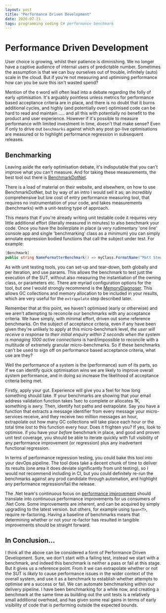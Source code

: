 ```yaml
---
layout: post
title: "Performance Driven Development"
date: 2020-07-21
tags: programming coding C# performance benchmark
---
```

# Performance Driven Development

User choice is growing, whilst their patience is diminishing. We no longer have a captive audience of internal users of predictable number. Sometimes the assumption is that we can buy ourselves out of trouble, infinitely (auto) scale in the cloud. But if you're not measuring and `o`ptimising performance how can you be sure this isn't wasted spend?

Mention of the `O` word will often lead into a debate regarding the folly of early `o`ptimisation. It's arguably pointless unless metrics for performance based acceptance criteria are in place, and there is no doubt that it burns additional cycles, and highly (and potentially over) optimised code can be hard to read and maintain ..... and all this with potentially no benefit to the product and user experience. However if it's possible to measure performance with limited investment in time, doesn't that make sense? Even if only to drive out `benchmarks` against which any post go-live optimisations are measured or to highlight performance regression in subsequent releases.

## Benchmarking

Leaving aside the early optimisation debate, it's indisputable that you can't improve what you can't measure. And for taking these measurements, the best tool out there is [BenchmarkDotNet](https://benchmarkdotnet.org/).

There is a load of material on their website, and elsewhere, on how to use BenchmarkDotNet, but by way of an intro I would sell it as; an incredibly comprehensive but low cost of entry performance measuring tool, that requires no instrumentation of your code, and takes measurements (benchmarks) with a unit-testing type of approach.

This means that if you're already writing unit testable code it requires very little additional effort (literally measured in minutes) to also benchmark your code. Once you have the boilerplate in place (a very rudimentary 'one line' console app and single 'benchmarking' class as a minimum) you can simply annotate expression bodied functions that call the subject under test. For example:

```C#
[Benchmark]
public string NameFormatterBenchmark() => myClass.FormatName("Matt Steward");
```

As with unit testing tools, you can set-up and tear-down, both globally and per iteration, and use params. This allows the benchmark to test just the execution of the SUT, without also measuring the instantiation of the owning class, or parameters etc. There are myriad configuration options for the tool, but one I would strongly recommend is the [MemoryDiagnoser](https://adamsitnik.com/the-new-Memory-Diagnoser/). This allows GC collections and memory allocation to be included in your results, which are very useful for the `extrapolate` step described later.

Remember that at this point, we haven't optimised (early or otherwise) and we aren't attempting to reconcile our benchmarks with any acceptance criteria. We have simply, with minimal effort, driven out some reference benchmarks. On the subject of acceptance criteria, even if any have been given they're unlikely to apply at this micro-benchmark level, _the user will receive a response to their initial enquiry within 2 seconds when the system is managing 1000 active connections_ is hard/impossible to reconcile with a multitude of extremely granular micro-benchmarks. So if these benchmarks can't be used to sign off on performance based acceptance criteria, what use are they?

Well the performance of a system is the (performance) sum of its parts, so if we can identify quick optimisation wins we are likely to improve overall system performance, and in doing so increase the likelihood of acceptance criteria being met.

Firstly, apply your gut. Experience will give you a feel for how long something should take. If your benchmarks are showing that your email address validation function takes 1sec to complete or allocates 1K, something is awry.
Then, identify hot paths and extrapolate. Say you have a function that extracts a message identifier from every message your micro-services receive, and they receive two million messages an hour, extrapolate out how many GC collections will take place each hour or the total time _lost_ to this function every hour. Does it frighten you? If yes, look to optimise. if you have your _before_ benchmark in place, and good and proven unit test coverage, you should be able to iterate quickly with full visibility of any performance improvement (or regression) plus any inadvertent functional regression.

In terms of performance regression testing, you could bake this tool into your devOps pipeline. The tool does take a decent chunk of time to deliver its results (one area it does deviate significantly from unit testing), so I would not recommend including in CI, but you could definitely re-run the benchmarks against any prod candidate through automation, and highlight any performance regression/fail the release.

The .Net team's continuous focus on [performance improvement](https://devblogs.microsoft.com/dotnet/performance-improvements-in-net-5/) should translate into continuous performance improvements for us consumers of .Net Core. Some improvements are inherent, and can be acquired by simply upgrading to the latest version. but others, for example using `Span<T>`, require re-factoring. Having a baseline of benchmarks means that determining whether or not your re-factor has resulted in tangible improvements should be straight forward.

## In Conclusion...

I think all the above can be considered a form of Performance Driven Development. Sure, we don't start with a failing test, instead we start with a benchmark, and indeed this benchmark is neither a pass or fail at this stage. But it gives us a reference point. From it we can extrapolate whether or not the SUT is _likely_ to cause performance issues in the wider context of the overall system, and use it as a benchmark to establish whether attempts to optimise are a success or fail. We can automate benchmarking within our delivery pipeline. I have been benchmarking for a while now, and creating a benchmark at the same time as building out the unit tests is a relatively small additional overhead, and has given some real gains in terms of early visibility of code that is performing outside the expected bounds.